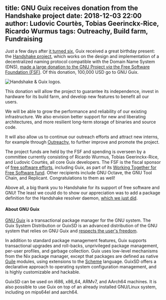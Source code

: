 title: GNU Guix receives donation from the Handshake project
date: 2018-12-03 22:00
author: Ludovic Courtès, Tobias Geerinckx-Rice, Ricardo Wurmus
tags: Outreachy, Build farm, Fundraising
---

Just a few days after [it turned
six](https://lists.gnu.org/archive/html/guix-devel/2018-11/msg00446.html),
Guix received a great birthday present: the [Handshake
project](https://www.handshake.org/), which works on the design and
implementation of a decentralized naming protocol compatible with the
Domain Name System (DNS), [made a large donation to the GNU Project
_via_ the Free Software Foundation
(FSF)](https://www.fsf.org/news/free-software-foundation-receives-1-million-from-handshake).
Of this donation, 100,000 USD go to GNU Guix.

![Handshake & Guix logos.](https://www.gnu.org/software/guix/static/blog/img/handshake+guix.png)

This donation will allow the project to guarantee its independence,
invest in hardware for its build farm, and develop new features to
benefit all our users.

We will be able to grow the performance and reliability of our existing
infrastructure.  We also envision better support for new and liberating
architectures, and more resilient long-term storage of binaries and
source code.

It will also allow us to continue our outreach efforts and attract new
interns, for example through [Outreachy](https://www.outreachy.org/), to
further improve and promote the project.

The project funds are held by the FSF and spending is overseen by a
committee currently consisting of Ricardo Wurmus, Tobias Geerinckx-Rice,
and Ludovic Courtès, all core Guix developers.  The FSF is the fiscal
sponsor of [free software
efforts](https://www.fsf.org/working-together/fund), including Guix, as
part of its [Working Together for Free Software
fund](https://my.fsf.org/associate/donate/working-together).  Other
recipients include GNU Octave, the GNU Tool Chain, and Replicant.
Congratulations to them as well!

Above all, a big thank you to Handshake for its support of free software
and GNU!  The least we could do to show our appreciation was to add a
package definition for the Handshake resolver daemon, [which we just
did](https://git.savannah.gnu.org/cgit/guix.git/commit/?id=91a4863d9d727754d1743f4c0591c63b950494cf).


#### About GNU Guix

[GNU Guix](https://www.gnu.org/software/guix) is a transactional package
manager for the GNU system.  The Guix System Distribution or GuixSD is
an advanced distribution of the GNU system that relies on GNU Guix and
[respects the user's
freedom](https://www.gnu.org/distros/free-system-distribution-guidelines.html).

In addition to standard package management features, Guix supports
transactional upgrades and roll-backs, unprivileged package management,
per-user profiles, and garbage collection.  Guix uses low-level
mechanisms from the Nix package manager, except that packages are
defined as native [Guile](https://www.gnu.org/software/guile) modules,
using extensions to the [Scheme](http://schemers.org) language.  GuixSD
offers a declarative approach to operating system configuration
management, and is highly customizable and hackable.

GuixSD can be used on i686, x86_64, ARMv7, and AArch64 machines.  It
is also possible to use Guix on top of an already installed GNU/Linux
system, including on mips64el and aarch64.
